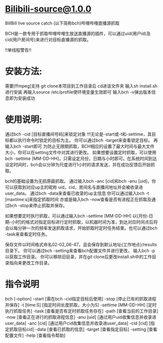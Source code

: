 # Bilibili-source@1.0.0
BillBill live source catch (以下简称bch)哔哩哔哩直播源抓取

BCH是一款专用于抓取哔哩哔哩生放送直播源的插件，可以通过uid(用户id)及cid(用户房间号)来进行对目标直播源的抓取。

!!单线程警告!!

# 安装方法:
需要[ffmpeg]支持
git clone本项目到工作目录后
cd进该文件夹
输入sh install.sh进行安装
再输入source /etc/profile使环境变量生效即可
输入bch -v弹出版本信息即为安装成功

# 使用说明:
通过bch -cid [目标直播间号码]来锁定对象
!!!无论是-start或-t和-settime，其目标都以执行命令时锁定的目标为主。
你可以通过bch -target来查看锁定目标。
再输入bch -start即可
为防止无限期抓取，BCH相应的设置了最大时间与最大文件大小，你可以在setting文件中对其进行更改。
如果想要设置定时抓取，可以使用bch -settime [MM-DD-HH]，只需设定月份，日期与小时即可。在系统时间到达设定时间时，bch会以分钟为尺度进行1小时的请求发送，并在成功反馈后开始抓取。

bch的基础设置为无损原画抓取。
通过输入bch -anc [cid]和bch -anu [uid]，你可以获取到对应up主的昵称
uid，cid，房间名与直播间地址并会被收录进user_data。
通过bch -data来查看已收录的up主信息
你可以通过输入bch -t [maxtime:s]来指定抓取时间
亦或是输入bch -now查看是否有进程正在抓取及通过bch -stop来停止抓取并保存。

如果想要定时执行抓取，可以通过输入bch -settime [MM-DD-HH]  以[月份-日期-小时]的格式对指定目标进行定时抓取，以机器时间为准，到达对应时间点后将会以每分钟一次的频率发送抓取请求，开始抓取时定时任务结束。也可以通过bch -task来查看定时任务。

保存文件以时间格式命名02-02_06-47，且会保存到默认地址{工作地点}/results目录下。
你可以通过bch -setting来查看bch配置文件并进行更改。
输入bch -p以获取工作目录。
你可以移除旧目录，并在git clone后更改install.sh中的工作目录指向来更改工作目录。

# 指令说明
bch [-option]
-start [需在bch -cid指定目标后使用]
-stop [停止已有的抓取进程并保存]
-t [time:S] [指定时间长度抓取，大小为S]
-settime [MM-DD-HH] [定时执行抓取任务]
-task [查看是否有定时抓取任务存在]
-path [查看当前的工作目录]
-now [查看正在进行的抓取进程信息]
-anu [uid] [通过用户uid收集信息并收录进user_data]
-anc [cid] [通过用户cid收集信息并收录进user_data]
-cid [cid] [指定抓取目标cid]
-data [查看已抓取的信息]
-target [查看指定目标]
-setting [查看配置文件]
-help [查看指令帮助]